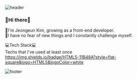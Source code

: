 
<!--
**nuej0416/nuej0416** is a ✨ _special_ ✨ repository because its `README.md` (this file) appears on your GitHub profile.

Here are some ideas to get you started:

- 🔭 I’m currently working on ...
- 🌱 I’m currently learning ...
- 👯 I’m looking to collaborate on ...
- 🤔 I’m looking for help with ...
- 💬 Ask me about ...
- 📫 How to reach me: ...
- 😄 Pronouns: ...
- ⚡ Fun fact: ...
-->
![header](https://capsule-render.vercel.app/api?type=waving&color=gradient&height=300&section=header&text=Jeongeun%20Kim&fontSize=90&fontAlignY=35)
### 👋Hi there👋   
🌱I'm Jeongeun Kim, growing as a front-end developer.   
:raised_hands:I have no fear of new things and I constantly challenge myself.   
 
:computer:Tech Stack:computer:   
Techs that I've used at least once   
https://img.shields.io/badge/HTML5-11B48A?style=flat-square&logo=HTML5&logoColor=white  

![footer](https://capsule-render.vercel.app/api?type=wave&color=gradient&height=300&section=footer&text=%20&fontSize=90)
